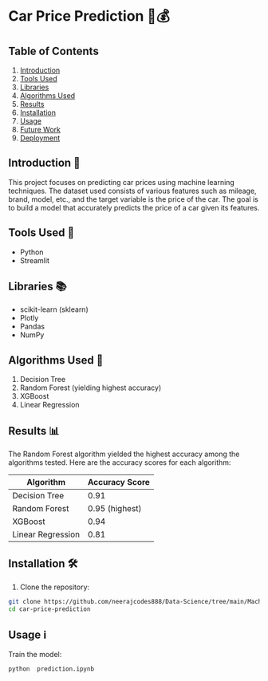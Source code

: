 # Car Price Prediction 🚗💰



## Table of Contents

1. [Introduction](#introduction)
2. [Tools Used](#tools-used)
3. [Libraries](#libraries)
4. [Algorithms Used](#algorithms-used)
5. [Results](#results)
6. [Installation](#installation)
7. [Usage](#usage)
8. [Future Work](#future-work)
9. [Deployment](#deployment)

## Introduction 📝

This project focuses on predicting car prices using machine learning techniques. The dataset used consists of various features such as mileage, brand, model, etc., and the target variable is the price of the car. The goal is to build a model that accurately predicts the price of a car given its features.

## Tools Used 🔧

- Python
- Streamlit

## Libraries 📚

- scikit-learn (sklearn)
- Plotly
- Pandas
- NumPy

## Algorithms Used 🤖

1. Decision Tree
2. Random Forest (yielding highest accuracy)
3. XGBoost
4. Linear Regression

## Results 📊

The Random Forest algorithm yielded the highest accuracy among the algorithms tested. Here are the accuracy scores for each algorithm:

| Algorithm         | Accuracy Score |
|-------------------|----------------|
| Decision Tree     | 0.91         |
| Random Forest     | 0.95 (highest) |
| XGBoost           | 0.94           |
| Linear Regression | 0.81          |

## Installation 🛠️

1. Clone the repository:

```bash
git clone https://github.com/neerajcodes888/Data-Science/tree/main/Machine%20Learning/Car%20Price%20Prediction
cd car-price-prediction
```

## Usage ℹ️

Train the model:

```bash
python  prediction.ipynb
```

